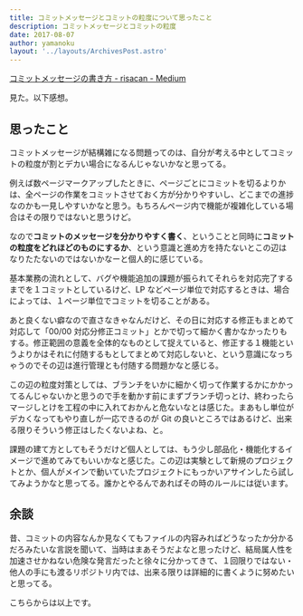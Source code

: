 ```yaml
---
title: コミットメッセージとコミットの粒度について思ったこと
description: コミットメッセージとコミットの粒度
date: 2017-08-07
author: yamanoku
layout: '../layouts/ArchivesPost.astro'
---
```


[コミットメッセージの書き方 - risacan - Medium](https://medium.com/@risacan/%E3%82%B3%E3%83%9F%E3%83%83%E3%83%88%E3%83%A1%E3%83%83%E3%82%BB%E3%83%BC%E3%82%B8%E3%81%AE%E6%9B%B8%E3%81%8D%E6%96%B9-64aeadd92057)

見た。以下感想。

## 思ったこと

コミットメッセージが結構雑になる問題ってのは、自分が考える中としてコミットの粒度が割とデカい場合になるんじゃないかなと思ってる。

例えば数ページマークアップしたときに、ページごとにコミットを切るよりかは、全ページの作業をコミットさせておく方が分かりやすいし、どこまでの進捗なのかも一見しやすいかなと思う。もちろんページ内で機能が複雑化している場合はその限りではないと思うけど。

なので<b>コミットのメッセージを分かりやすく書く</b>、ということと同時に<b>コミットの粒度をどれほどのものにするか</b>、という意識と進め方を持たないとこの辺はなりたたないのではないかなーと個人的に感じている。

基本業務の流れとして、バグや機能追加の課題が振られてそれらを対応完了するまでを１コミットとしているけど、LP などページ単位で対応するときは、場合によっては、１ページ単位でコミットを切ることがある。

あと良くない癖なので直さなきゃなんだけど、その日に対応する修正もまとめて対応して「00/00 対応分修正コミット」とかで切って細かく書かなかったりもする。修正範囲の意義を全体的なものとして捉えていると、修正する１機能というよりかはそれに付随するもとしてまとめて対応しないと、という意識になっちゃうのでその辺は進行管理とも付随する問題かなと感じる。

この辺の粒度対策としては、ブランチをいかに細かく切って作業するかにかかってるんじゃないかと思うので手を動かす前にまずブランチ切っとけ、終わったらマージしとけを工程の中に入れておかんと危ないなとは感じた。まあもし単位がデカくなってもやり直しが一応できるのが Git の良いところではあるけど、出来る限りそういう修正はしたくないよね、と。

課題の建て方としてもそうだけど個人としては、もう少し部品化・機能化するイメージで進めてみてもいいかなと感じた。この辺は実験として新規のプロジェクトとか、個人がメインで動いていたプロジェクトにもっかいアサインしたら試してみようかなと思ってる。誰かとやるんであればその時のルールには従います。

## 余談

昔、コミットの内容なんか見なくてもファイルの内容みればどうなったか分かるだろみたいな言説を聞いて、当時はまあそうだよなと思ったけど、結局属人性を加速させかねない危険な発言だったと徐々に分かってきて、１回限りではない・他人の手にも渡るリポジトリ内では、出来る限りは詳細的に書くように努めたいと思ってる。

こちらからは以上です。
